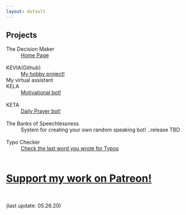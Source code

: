 ```yaml
---
layout: default
---
```


## Projects


<dt>The Decision Maker</dt>
<dd><a href="/projects_thedecisionmaker.html">Home Page</a> </dd>
<dt>&nbsp;</dt>
<dt>KEVIA(Github)</dt>
<dd><a href="https://github.com/kuz3/KEVIA">My hobby project!</a>  </dd>
My virtual assistant

<dt>KELA </dt>
<dd><a href="https://jamesbytes.trinket.io/sites/kela">Motivational bot!</a> </dd>
<dt>&nbsp;</dt>
<dt>KETA </dt>
<dd><a href="https://jamesbytes.trinket.io/sites/keta">Daily Prayer bot! </a> </dd>
<dt>&nbsp;</dt>
<dt>The Banks of Speechlessness </dt>
<dd>System for creating your own random speaking bot! ..release TBD </dd>
<br>


<dt>Typo Checker </dt>
<dd><a href="/projects_typocheck.html">Check the last word you wrote for Typos</a> </dd>
<dt>&nbsp;</dt>

# [Support my work on Patreon!](https://patreon.com/motibytes)

<br>


<!--
## Ideas

   under dev
    [collection()](/ideas.html) -->

(last update: 05.26.20)
